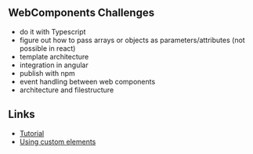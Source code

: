 ## WebComponents Challenges

* do it with Typescript
* figure out how to pass arrays or objects as parameters/attributes (not possible in react)
* template architecture
* integration in angular
* publish with npm
* event handling between web components
* architecture and filestructure

## Links
* [Tutorial](https://kinsta.com/blog/web-components/)
* [Using custom elements](https://developer.mozilla.org/en-US/docs/Web/API/Web_components/Using_custom_elements)